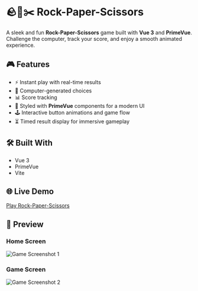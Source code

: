 # 🪨📄✂️ Rock-Paper-Scissors

A sleek and fun **Rock-Paper-Scissors** game built with **Vue 3** and **PrimeVue**. Challenge the computer, track your score, and enjoy a smooth animated experience.

## 🎮 Features

- ⚡ Instant play with real-time results  
- 🧠 Computer-generated choices  
- 📊 Score tracking  
- 🎨 Styled with **PrimeVue** components for a modern UI  
- 🕹️ Interactive button animations and game flow  
- ⏳ Timed result display for immersive gameplay  

## 🛠️ Built With

- Vue 3
- PrimeVue
- Vite

## 🌐 Live Demo

[Play Rock-Paper-Scissors](https://rock-paper-scissors-six-steel.vercel.app/)

## 📸 Preview

### Home Screen
![Game Screenshot 1](screenshots/1.jpg)

### Game Screen
![Game Screenshot 2](screenshots/2.jpg)
